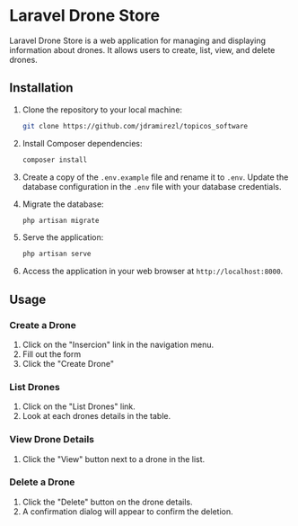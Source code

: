 # Laravel Drone Store

Laravel Drone Store is a web application for managing and displaying information about drones. It allows users to create, list, view, and delete drones.

## Installation

1. Clone the repository to your local machine:

    ```bash
    git clone https://github.com/jdramirezl/topicos_software
    ```

2. Install Composer dependencies:

    ```bash
    composer install
    ```

3. Create a copy of the `.env.example` file and rename it to `.env`. Update the database configuration in the `.env` file with your database credentials.

4. Migrate the database:

    ```bash
    php artisan migrate
    ```

5. Serve the application:

    ```bash
    php artisan serve
    ```

6. Access the application in your web browser at `http://localhost:8000`.

## Usage

### Create a Drone

1. Click on the "Insercion" link in the navigation menu.
2. Fill out the form
3. Click the "Create Drone"

### List Drones

1. Click on the "List Drones" link.
2. Look at each drones details in the table.

### View Drone Details

1. Click the "View" button next to a drone in the list.

### Delete a Drone

1. Click the "Delete" button on the drone details.
2. A confirmation dialog will appear to confirm the deletion.
